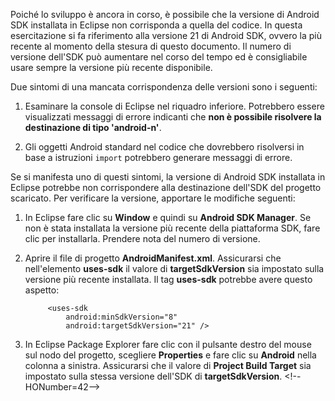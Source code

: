 ﻿Poiché lo sviluppo è ancora in corso, è possibile che la versione di Android SDK installata in Eclipse non corrisponda a quella del codice. In questa esercitazione si fa riferimento alla versione 21 di Android SDK, ovvero la più recente al momento della stesura di questo documento. Il numero di versione dell'SDK può aumentare nel corso del tempo ed è consigliabile usare sempre la versione più recente disponibile.

Due sintomi di una mancata corrispondenza delle versioni sono i seguenti:

1. Esaminare la console di Eclipse nel riquadro inferiore. Potrebbero essere visualizzati messaggi di errore indicanti che **non è possibile risolvere la destinazione di tipo  'android-n'**.

2. Gli oggetti Android standard nel codice che dovrebbero risolversi in base a istruzioni `import` potrebbero generare messaggi di errore.

Se si manifesta uno di questi sintomi, la versione di Android SDK installata in Eclipse potrebbe non corrispondere alla destinazione dell'SDK del progetto scaricato.  Per verificare la versione, apportare le modifiche seguenti:


1. In Eclipse fare clic su **Window** e quindi su **Android SDK Manager**. Se non è stata installata la versione più recente della piattaforma SDK, fare clic per installarla. Prendere nota del numero di versione.

2. Aprire il file di progetto **AndroidManifest.xml**. Assicurarsi che nell'elemento **uses-sdk** il valore di **targetSdkVersion** sia impostato sulla versione più recente installata. Il tag **uses-sdk** potrebbe avere questo aspetto:
 
	 	    <uses-sdk
	 	        android:minSdkVersion="8"
	 	        android:targetSdkVersion="21" />
	
3. In Eclipse Package Explorer fare clic con il pulsante destro del mouse sul nodo del progetto, scegliere **Properties** e fare clic su **Android** nella colonna a sinistra. Assicurarsi che il valore di **Project Build Target** sia impostato sulla stessa versione dell'SDK di **targetSdkVersion**.
\<!--HONumber=42-->
